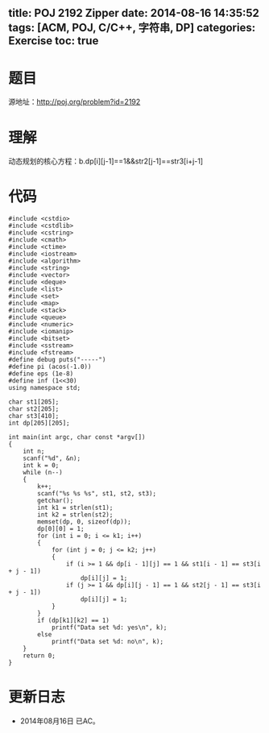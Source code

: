 title: POJ 2192 Zipper
date: 2014-08-16 14:35:52
tags: [ACM, POJ, C/C++, 字符串, DP]
categories: Exercise
toc: true
---
# 题目
源地址：http://poj.org/problem?id=2192

# 理解
动态规划的核心方程：b.dp[i][j-1]==1&&str2[j-1]==str3[i+j-1]

<!-- more -->

# 代码
```
#include <cstdio>
#include <cstdlib>
#include <cstring>
#include <cmath>
#include <ctime>
#include <iostream>
#include <algorithm>
#include <string>
#include <vector>
#include <deque>
#include <list>
#include <set>
#include <map>
#include <stack>
#include <queue>
#include <numeric>
#include <iomanip>
#include <bitset>
#include <sstream>
#include <fstream>
#define debug puts("-----")
#define pi (acos(-1.0))
#define eps (1e-8)
#define inf (1<<30)
using namespace std;

char st1[205];
char st2[205];
char st3[410];
int dp[205][205];

int main(int argc, char const *argv[])
{
    int n;
    scanf("%d", &n);
    int k = 0;
    while (n--)
    {
        k++;
        scanf("%s %s %s", st1, st2, st3);
        getchar();
        int k1 = strlen(st1);
        int k2 = strlen(st2);
        memset(dp, 0, sizeof(dp));
        dp[0][0] = 1;
        for (int i = 0; i <= k1; i++)
        {
            for (int j = 0; j <= k2; j++)
            {
                if (i >= 1 && dp[i - 1][j] == 1 && st1[i - 1] == st3[i + j - 1])
                    dp[i][j] = 1;
                if (j >= 1 && dp[i][j - 1] == 1 && st2[j - 1] == st3[i + j - 1])
                    dp[i][j] = 1;
            }
        }
        if (dp[k1][k2] == 1)
            printf("Data set %d: yes\n", k);
        else
            printf("Data set %d: no\n", k);
    }
    return 0;
}
```

# 更新日志
- 2014年08月16日 已AC。